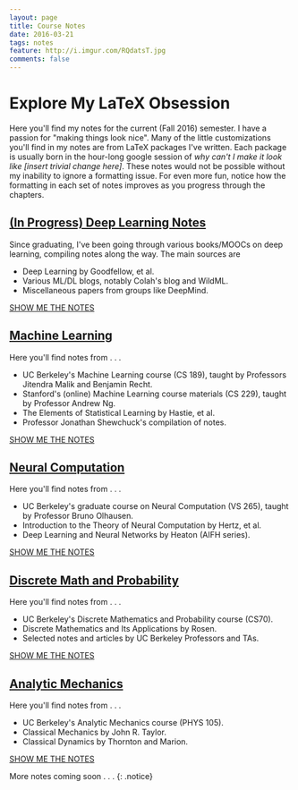 ```yaml
---
layout: page
title: Course Notes
date: 2016-03-21
tags: notes
feature: http://i.imgur.com/RQdatsT.jpg
comments: false
---
```

    
# Explore My LaTeX Obsession

Here you'll find my notes for the current (Fall 2016) semester. I have a passion for "making things look nice". Many of the little customizations you'll find in my notes are from LaTeX packages I've written. Each
package is usually born in the hour-long google session of *why can't I make it look like [insert trivial change here]*.
These notes would not be possible without my inability to ignore a formatting issue. For even more fun, notice how the formatting
in each set of notes improves as you progress through the chapters.

## [(In Progress) Deep Learning Notes]({{site.url}}/assets/pdf/CondensedSummaries.pdf)

Since graduating, I've been going through various books/MOOCs on deep learning, compiling notes along the way. The main sources are 
* Deep Learning by Goodfellow, et al.
* Various ML/DL blogs, notably Colah's blog and WildML.
* Miscellaneous papers from groups like DeepMind.

<div markdown="0"><a href="{{site.url}}/assets/pdf/CondensedSummaries.pdf" class="btn btn-info">SHOW ME THE NOTES</a></div>

## [Machine Learning]({{site.url}}/assets/pdf/LectureNotesCS189.pdf)

Here you'll find notes from . . . 

* UC Berkeley's Machine Learning course (CS 189), taught by Professors Jitendra Malik and Benjamin Recht.
* Stanford's (online) Machine Learning course materials (CS 229), taught by Professor Andrew Ng.
* The Elements of Statistical Learning by Hastie, et al. 
* Professor Jonathan Shewchuck's compilation of notes.


<div markdown="0"><a href="{{site.url}}/assets/pdf/LectureNotesCS189.pdf" class="btn btn-info">SHOW ME THE NOTES</a></div>


## [Neural Computation]({{site.url}}/assets/pdf/LectureNotesVS265.pdf)

Here you'll find notes from . . . 

* UC Berkeley's graduate course on Neural Computation (VS 265), taught by Professor Bruno Olhausen.
* Introduction to the Theory of Neural Computation by Hertz, et al.
* Deep Learning and Neural Networks by Heaton (AIFH series). 
 
<div markdown="0"><a href="{{site.url}}/assets/pdf/LectureNotesVS265.pdf" class="btn btn-info">SHOW ME THE NOTES</a></div>


## [Discrete Math and Probability]({{site.url}}/assets/pdf/LectureNotesCS70.pdf)

Here you'll find notes from . . . 

* UC Berkeley's Discrete Mathematics and Probability course (CS70).
* Discrete Mathematics and Its Applications by Rosen.
* Selected notes and articles by UC Berkeley Professors and TAs.


<div markdown="0"><a href="{{site.url}}/assets/pdf/LectureNotesCS70.pdf" class="btn btn-info">SHOW ME THE NOTES</a></div>



## [Analytic Mechanics]({{site.url}}/assets/pdf/Notes_PHYS105.pdf)

Here you'll find notes from . . . 

* UC Berkeley's Analytic Mechanics course (PHYS 105).
* Classical Mechanics by John R. Taylor.
* Classical Dynamics by Thornton and Marion.
 

<div markdown="0"><a href="{{site.url}}/assets/pdf/Notes_PHYS105.pdf" class="btn btn-info">SHOW ME THE NOTES</a></div>

More notes coming soon . . . 
{: .notice}

